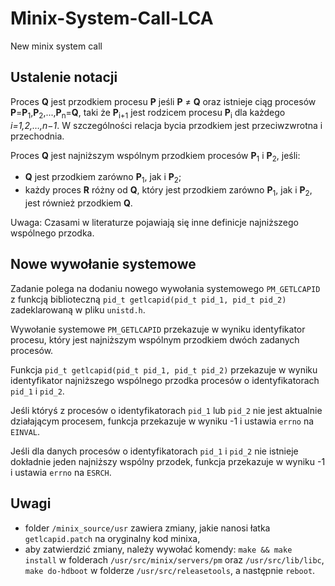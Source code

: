 # Minix-System-Call-LCA
New minix system call

## Ustalenie notacji
Proces **Q** jest przodkiem procesu **P** jeśli **P** ≠ **Q** oraz istnieje ciąg procesów **P**=**P**<sub>1</sub>,**P**<sub>2</sub>,...,**P**<sub>n</sub>=**Q**, taki że **P**<sub>i+1</sub> jest rodzicem procesu **P**<sub>i</sub> dla każdego *i=1,2,…,n−1*. W szczególności relacja bycia przodkiem jest przeciwzwrotna i przechodnia.

Proces **Q** jest najniższym wspólnym przodkiem procesów **P**<sub>1</sub> i **P**<sub>2</sub>, jeśli:
- **Q** jest przodkiem zarówno **P**<sub>1</sub>, jak i **P**<sub>2</sub>;
- każdy proces **R** różny od **Q**, który jest przodkiem zarówno **P**<sub>1</sub>, jak i **P**<sub>2</sub>, jest również przodkiem **Q**.

Uwaga: Czasami w literaturze pojawiają się inne definicje najniższego wspólnego przodka.

## Nowe wywołanie systemowe
Zadanie polega na dodaniu nowego wywołania systemowego `PM_GETLCAPID` z funkcją biblioteczną `pid_t getlcapid(pid_t pid_1, pid_t pid_2)` zadeklarowaną w pliku `unistd.h`.

Wywołanie systemowe `PM_GETLCAPID` przekazuje w wyniku identyfikator procesu, który jest najniższym wspólnym przodkiem dwóch zadanych procesów.

Funkcja `pid_t getlcapid(pid_t pid_1, pid_t pid_2)` przekazuje w wyniku identyfikator najniższego wspólnego przodka procesów o identyfikatorach `pid_1` i `pid_2`.

Jeśli któryś z procesów o identyfikatorach `pid_1` lub `pid_2` nie jest aktualnie działającym procesem, funkcja przekazuje w wyniku -1 i ustawia `errno` na `EINVAL`.

Jeśli dla danych procesów o identyfikatorach `pid_1` i `pid_2` nie istnieje dokładnie jeden najniższy wspólny przodek, funkcja przekazuje w wyniku -1 i ustawia `errno` na `ESRCH`.

## Uwagi
- folder `/minix_source/usr`  zawiera zmiany, jakie nanosi łatka `getlcapid.patch` na oryginalny kod minixa,
- aby zatwierdzić zmiany, należy wywołać komendy: `make && make install` w folderach `/usr/src/minix/servers/pm` oraz `/usr/src/lib/libc`, `make do-hdboot` w folderze `/usr/src/releasetools`, a następnie `reboot`.

